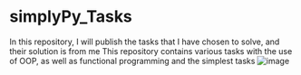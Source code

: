 # simplyPy_Tasks
In this repository, I will publish the tasks that I have chosen to solve, and their solution is from me
This repository contains various tasks with the use of OOP, as well as functional programming and the simplest tasks
![image](https://user-images.githubusercontent.com/108310900/179837148-345762ed-b457-4d3d-ac72-794f94b877c9.png)
